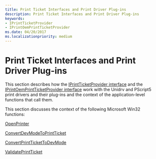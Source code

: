 ```yaml
---
title: Print Ticket Interfaces and Print Driver Plug-ins
description: Print Ticket Interfaces and Print Driver Plug-ins
keywords:
- IPrintTicketProvider
- IPrintOemPrintTicketProvider
ms.date: 04/20/2017
ms.localizationpriority: medium
---
```


# Print Ticket Interfaces and Print Driver Plug-ins


This section describes how the [IPrintTicketProvider interface](/previous-versions/windows/hardware/drivers/ff554375(v=vs.85)) and the [IPrintOemPrintTicketProvider interface](/windows-hardware/drivers/ddi/prcomoem/nn-prcomoem-iprintoemprintticketprovider) work with the Unidrv and PScript5 print drivers and their plug-ins and the context of the application-level functions that call them.

This section discusses the context of the following Microsoft Win32 functions:

[OpenPrinter](openprinter.md)

[ConvertDevModeToPrintTicket](convertdevmodetoprintticket.md)

[ConvertPrintTicketToDevMode](convertprinttickettodevmode.md)

[ValidatePrintTicket](validateprintticket.md)

 

